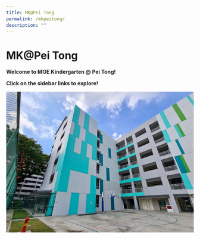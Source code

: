 ```yaml
---
title: MK@Pei Tong
permalink: /mkpeitong/
description: ""
---
```

# MK@Pei Tong


**Welcome to MOE Kindergarten @ Pei Tong!** 

**Click on the sidebar links to explore!**

![](/images/MK@Pei%20Tong/MK%20%20PTPS.jpg)